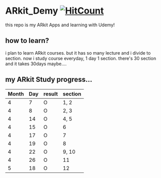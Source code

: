 # ARkit_Demy [![HitCount](http://hits.dwyl.com/Odyflame/Odyflame/ARkit_Demy.svg)](http://hits.dwyl.com/Odyflame/Odyflame/ARkit_Demy)
this repo is my ARkit Apps and learning with Udemy!

## how to learn?
i plan to learn ARkit courses. but it has so many lecture and i divide to section.
now i study course everyday, 1 day 1 section.
there's 30 section and it takes 30days maybe....

## my ARkit Study progress...
| Month | Day | result | section |
|-------|-----|--------|---------|
|4|7|O|1, 2|
|4|8|O|2, 3|
|4|14|O|4, 5|
|4|15|O|6|
|4|17|O|7|
|4|19|O|8|
|4|22|O|9, 10|
|4|26|O|11
|5|18|O|12
